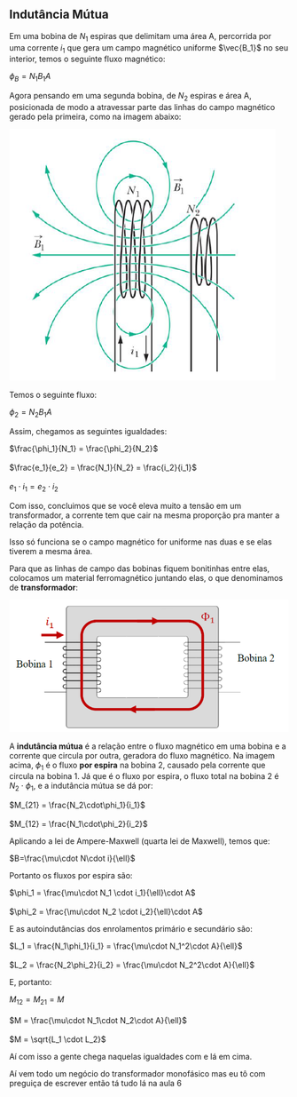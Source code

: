 ## Indutância Mútua

Em uma bobina de $N_1$ espiras que delimitam uma área A, percorrida por uma corrente $i_1$ que gera um campo magnético uniforme $\vec{B_1}$ no seu interior, temos o seguinte fluxo magnético:

$\phi_B = N_1 B_1 A$

Agora pensando em uma segunda bobina, de $N_2$ espiras e área A, posicionada de modo a atravessar parte das linhas do campo magnético gerado pela primeira, como na imagem abaixo: 

![image.png](img/img17.png)

Temos o seguinte fluxo:

$\phi_2 = N_2 B_1 A$

Assim, chegamos as seguintes igualdades:

$\frac{\phi_1}{N_1} = \frac{\phi_2}{N_2}$<br><br>
$\frac{e_1}{e_2} = \frac{N_1}{N_2} = \frac{i_2}{i_1}$<br><br>
$e_1\cdot i_1 = e_2\cdot i_2$

Com isso, concluimos que se você eleva muito a tensão em um transformador, a corrente tem que cair na mesma proporção pra manter a relação da potência.

Isso só funciona se o campo magnético for uniforme nas duas e se elas tiverem a mesma área. 

Para que as linhas de campo das bobinas fiquem bonitinhas entre elas, colocamos um material ferromagnético juntando elas, o que denominamos de **transformador**:

![image.png](img/img18.png)

A **indutância mútua** é a relação entre o fluxo magnético em uma bobina e a corrente que circula por outra, geradora do fluxo magnético. Na imagem acima, $\phi_1$ é o fluxo **por espira** na bobina 2, causado pela corrente que circula na bobina 1. Já que é o fluxo por espira, o fluxo total na bobina 2 é $N_2 \cdot \phi_1$, e a indutância mútua se dá por:

$M_{21} = \frac{N_2\cdot\phi_1}{i_1}$<br><br>
$M_{12} = \frac{N_1\cdot\phi_2}{i_2}$

Aplicando a lei de Ampere-Maxwell (quarta lei de Maxwell), temos que:

$B=\frac{\mu\cdot N\cdot i}{\ell}$

Portanto os fluxos por espira são:

$\phi_1 = \frac{\mu\cdot N_1 \cdot i_1}{\ell}\cdot A$<br><br>
$\phi_2 = \frac{\mu\cdot N_2 \cdot i_2}{\ell}\cdot A$

E as autoindutâncias dos enrolamentos primário e secundário são:

$L_1 = \frac{N_1\phi_1}{i_1} = \frac{\mu\cdot N_1^2\cdot A}{\ell}$ <br><br>
$L_2 = \frac{N_2\phi_2}{i_2} = \frac{\mu\cdot N_2^2\cdot A}{\ell}$ 

E, portanto:

$M_{12} = M_{21} = M$<br><br>
$M = \frac{\mu\cdot N_1\cdot N_2\cdot A}{\ell}$<br><br>
$M = \sqrt{L_1 \cdot L_2}$

Aí com isso a gente chega naquelas igualdades com e lá em cima. 

Aí vem todo um negócio do transformador monofásico mas eu tô com preguiça de escrever então tá tudo lá na aula 6